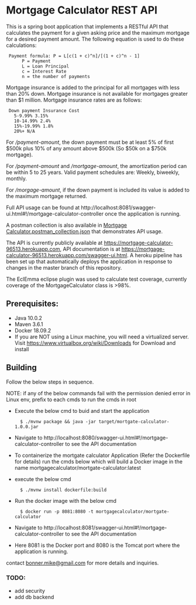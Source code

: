 # Mortgage Calculator REST API

This is a spring boot application that implements a RESTful API that calculates the payment for a given asking price and the maximum mortgage for a desired payment amount.
The following equation is used to do these calculations:

     Payment formula: P = L[c(1 + c)^n]/[(1 + c)^n - 1]
          P = Payment
          L = Loan Principal
          c = Interest Rate 
          n = the number of payments 
Mortgage insurance is added to the principal for all mortgages with less than 20% down. 
Mortgage insurance is not available for mortgages greater than $1 million.
Mortgage insurance rates are as follows:

     Down payment Insurance Cost
       5-9.99% 3.15%
       10-14.99% 2.4%
       15%-19.99% 1.8%
       20%+ N/A
       
For _/payment-amount_, the down payment must be at least 5% of first $500k plus 10% of any amount above $500k (So $50k on a $750k
mortgage).

For _/payment-amount_ and _/mortgage-amount_, the amortization period can be within 5 to 25 years. Valid payment schedules are: Weekly, biweekly, monthly.

For _/morgage-amount_, if the down payment is included its value is added to the maximum mortgage returned.

Full API usage can be found at http://localhost:8081/swagger-ui.html#!/mortgage-calculator-controller once the application is running.

A postman collection is also available in [Mortgage Calculator.postman_collection.json](https://github.com/bonner/MortgageCalculator/blob/master/Mortgage%20Calculator.postman_collection.json) that demonstrates API usage.
     
The API is currently publicly available at https://mortgage-calculator-96513.herokuapp.com, API documentation is at https://mortgage-calculator-96513.herokuapp.com/swagger-ui.html. A heroku pipeline has been set up that automatically deploys the application in response to changes in the master branch of this repository.

The EclEmma eclipse plugin was used to calculate test coverage, currently coverage of the MortgageCalculator class is >98%.

## Prerequisites: 
* Java 10.0.2
* Maven 3.6.1
* Docker 18.09.2
* If you are NOT using a Linux machine, you will need a virtualized server. Visit https://www.virtualbox.org/wiki/Downloads for Download and install

## Building

Follow the below steps in sequence.

NOTE: if any of the below commands fail with the permission denied error in Linux env, prefix <sudo> to each cmds to run the cmds in root

- Execute the below cmd to buid and start the application

		$ ./mvnw package && java -jar target/mortgate-calculator-1.0.0.jar

- Navigate to http://localhost:8080/swagger-ui.html#!/mortgage-calculator-controller to see the API documentation 


- To containerize the mortgate calculator Application (Refer the Dockerfile for details) run the cmds below which will build a Docker image in the name mortgagecalculator/mortgate-calculator:latest


- execute the below cmd 

		$ ./mvnw install dockerfile:build
		
 
- Run the docker image with the below cmd
	
		$ docker run -p 8081:8080 -t mortgagecalculator/mortgate-calculator
                 
- Navigate to http://localhost:8081/swagger-ui.html#!/mortgage-calculator-controller to see the API documentation 
- Here 8081 is the Docker port and 8080 is the Tomcat port where the application is running. 

contact bonner.mike@gmail.com for more details and inquiries. 

### TODO:
* add security
* add db backend
